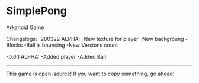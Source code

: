 # SimplePong
 Arkanoid Game

Changelogs:
 -280322 ALPHA:
    -New texture for player
    -New  backgroung
    -Blocks
    -Ball is bouncing
    -New Versions count

-0.0.1 ALPHA:
    -Added player
    -Added Ball

-----------------------

This game is open-source! If you want to copy something, go ahead!

